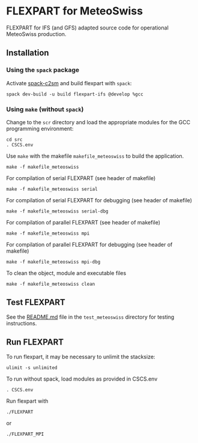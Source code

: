 FLEXPART for MeteoSwiss
=======================

FLEXPART for IFS (and GFS) adapted source code
for operational MeteoSwiss production.


Installation
------------

### Using the `spack` package

Activate [spack-c2sm](https://github.com/C2SM/spack-c2sm/blob/main/README.md)
and build flexpart with `spack`: 

    spack dev-build -u build flexpart-ifs @develop %gcc

### Using `make` (without `spack`)

Change to the `scr` directory 
and load the appropriate modules for the GCC programming environment:

    cd src
    . CSCS.env

Use `make` with the makefile `makefile_meteoswiss` to build the application. 

    make -f makefile_meteoswiss

For compilation of serial FLEXPART (see header of makefile)

    make -f makefile_meteoswiss serial

For compilation of serial FLEXPART for debugging (see header of makefile)

    make -f makefile_meteoswiss serial-dbg

For compilation of parallel FLEXPART (see header of makefile)

    make -f makefile_meteoswiss mpi

For compilation of parallel FLEXPART for debugging (see header of makefile)

    make -f makefile_meteoswiss mpi-dbg
    
To clean the object, module and executable files

    make -f makefile_meteoswiss clean


Test FLEXPART
-------------

See the [README.md](test_meteoswiss/README.md) file in the `test_meteoswiss` directory 
for testing instructions.


Run FLEXPART
------------

To run flexpart, it may be necessary to unlimit the stacksize:

    ulimit -s unlimited

To run without spack, load modules as provided in CSCS.env

    . CSCS.env

Run flexpart with

    ./FLEXPART
or

    ./FLEXPART_MPI
